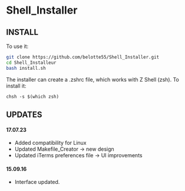 # Shell_Installer

## INSTALL
To use it:
```sh
git clone https://github.com/belotte55/Shell_Installer.git
cd Shell_Installeur
bash install.sh
```
The installer can create a .zshrc file, which works with Z Shell (zsh).
To install it:
```
chsh -s $(which zsh)
```
## UPDATES
#### 17.07.23
- Added compatibility for Linux
- Updated Makefile_Creator -> new design
- Updated iTerms preferences file -> UI improvements
#### 15.09.16
- Interface updated.
